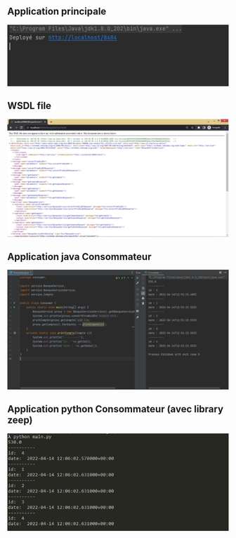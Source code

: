 ## Application principale 

![main](screenshots/main.PNG)

## WSDL file

![wsdl](screenshots/wsdl.PNG)

## Application java Consommateur

![javaimpl](screenshots/javaimpl.PNG)

## Application python Consommateur (avec library zeep)

![pythonimpl](screenshots/pythonimpl.PNG)